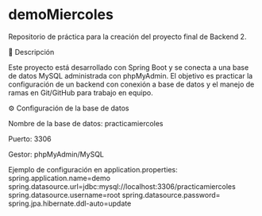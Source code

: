 # demoMiercoles

Repositorio de práctica para la creación del proyecto final de Backend 2.

📌 Descripción

Este proyecto está desarrollado con Spring Boot y se conecta a una base de datos MySQL administrada con phpMyAdmin.
El objetivo es practicar la configuración de un backend con conexión a base de datos y el manejo de ramas en Git/GitHub para trabajo en equipo.

⚙️ Configuración de la base de datos

Nombre de la base de datos: practicamiercoles

Puerto: 3306

Gestor: phpMyAdmin/MySQL

Ejemplo de configuración en application.properties:
spring.application.name=demo
spring.datasource.url=jdbc:mysql://localhost:3306/practicamiercoles
spring.datasource.username=root
spring.datasource.password=
spring.jpa.hibernate.ddl-auto=update

